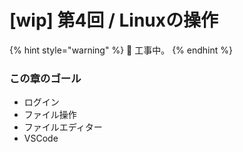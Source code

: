 # \[wip] 第4回 / Linuxの操作

{% hint style="warning" %}
🚧 工事中。
{% endhint %}

### この章のゴール

* ログイン
* ファイル操作
* ファイルエディター
* VSCode
